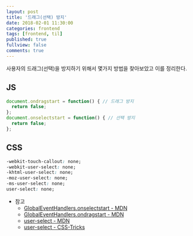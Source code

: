 ```yaml
---
layout: post
title: '드래그(선택) 방지'
date: 2018-02-01 11:30:00
categories: frontend
tags: [frontend, til]
published: true
fullview: false
comments: true
---
```


사용자의 드래그(선택)을 방지하기 위해서 몇가지 방법을 찾아보았고 이를 정리한다.

## JS

```javascript
document.ondragstart = function() { // 드래그 방지
  return false;
};
document.onselectstart = function() { // 선택 방지
  return false;
};
```

## CSS

```css
-webkit-touch-callout: none;
-webkit-user-select: none;
-khtml-user-select: none;
-moz-user-select: none;
-ms-user-select: none;
user-select: none;
```

* 참고
  * [GlobalEventHandlers.onselectstart - MDN](https://developer.mozilla.org/ko/docs/Web/API/GlobalEventHandlers/onselectstart)
  * [GlobalEventHandlers.ondragstart - MDN](https://developer.mozilla.org/en-US/docs/Web/API/GlobalEventHandlers/ondragstart)
  * [user-select - MDN](https://developer.mozilla.org/en-US/docs/Web/CSS/user-select)
  * [user-select - CSS-Tricks](https://css-tricks.com/almanac/properties/u/user-select/)